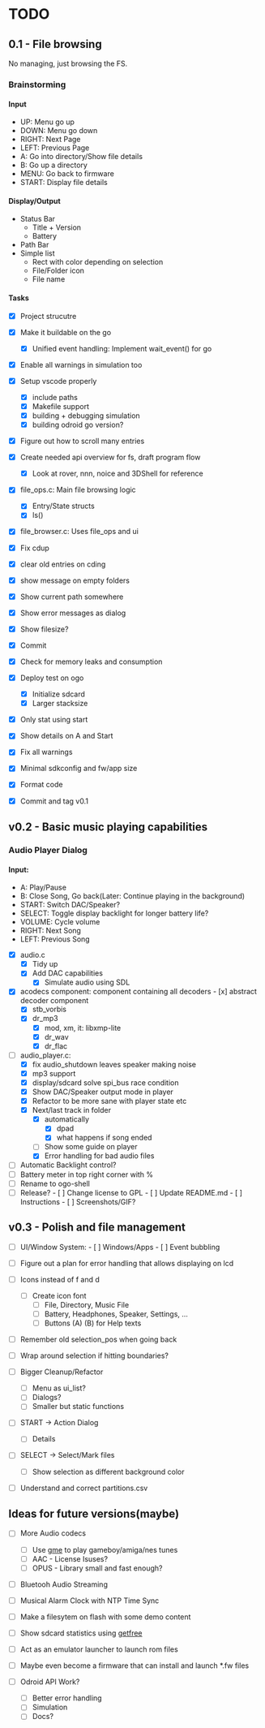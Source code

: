 TODO
====

0.1 - File browsing
-------------------

No managing, just browsing the FS.

### Brainstorming

#### Input

- UP: Menu go up
- DOWN: Menu go down
- RIGHT: Next Page
- LEFT: Previous Page
- A: Go into directory/Show file details
- B: Go up a directory
- MENU: Go back to firmware
- START: Display file details

#### Display/Output

- Status Bar
	- Title + Version
	- Battery
- Path Bar
- Simple list
	- Rect with color depending on selection
	- File/Folder icon
	- File name

#### Tasks

- [X] Project strucutre

- [X] Make it buildable on the go
	- [X] Unified event handling: Implement wait_event() for go

- [X] Enable all warnings in simulation too

- [x] Setup vscode properly
	- [x] include paths
	- [x] Makefile support
	- [x] building + debugging simulation
	- [x] building odroid go version?

- [x] Figure out how to scroll many entries

- [x] Create needed api overview for fs, draft program flow
	- [x] Look at rover, nnn, noice and 3DShell for reference

- [x] file_ops.c: Main file browsing logic
	- [x] Entry/State structs
	- [x] ls()

- [x] file_browser.c: Uses file_ops and ui

- [x] Fix cdup
- [x] clear old entries on cding
- [x] show message on empty folders
- [x] Show current path somewhere
- [x] Show error messages as dialog
- [x] Show filesize?

- [x] Commit
- [x] Check for memory leaks and consumption
- [x] Deploy test on ogo
	- [x] Initialize sdcard
	- [x] Larger stacksize

- [x] Only stat using start
- [x] Show details on A and Start
- [x] Fix all warnings
- [x] Minimal sdkconfig and fw/app size
- [x] Format code

- [x] Commit and tag v0.1

v0.2 - Basic music playing capabilities
---------------------------------------

### Audio Player Dialog

#### Input:

- A: Play/Pause
- B: Close Song, Go back(Later: Continue playing in the background)
- START: Switch DAC/Speaker?
- SELECT: Toggle display backlight for longer battery life?
- VOLUME: Cycle volume
- RIGHT: Next Song
- LEFT: Previous Song

- [x] audio.c
	- [x] Tidy up
	- [x] Add DAC capabilities
        - [x] Simulate audio using SDL

- [x] acodecs component: component containing all decoders
        - [x] abstract decoder component
	- [x] stb_vorbis
	- [x] dr_mp3
        - [x] mod, xm, it: libxmp-lite
        - [x] dr_wav
        - [x] dr_flac

- [ ] audio_player.c:
	- [x] fix audio_shutdown leaves speaker making noise
	- [x] mp3 support
	- [x] display/sdcard solve spi_bus race condition
	- [x] Show DAC/Speaker output mode in player
	- [x] Refactor to be more sane with player state etc
	- [x] Next/last track in folder
	    - [x] automatically
            - [x] dpad
            - [x] what happens if song ended
        - [ ] Show some guide on player
        - [x] Error handling for bad audio files

- [ ] Automatic Backlight control?
- [ ] Battery meter in top right corner with %
- [ ] Rename to ogo-shell
- [ ] Release?
        - [ ] Change license to GPL
        - [ ] Update README.md
		- [ ] Instructions
                - [ ] Screenshots/GIF?

v0.3 - Polish and file management
---------------------------------

- [ ] UI/Window System:
        - [ ] Windows/Apps
        - [ ] Event bubbling
- [ ] Figure out a plan for error handling that allows displaying on lcd
- [ ] Icons instead of f and d
	- [ ] Create icon font
		- [ ] File, Directory, Music File
		- [ ] Battery, Headphones, Speaker, Settings, ...
		- [ ] Buttons (A) (B) for Help texts
- [ ] Remember old selection_pos when going back
- [ ] Wrap around selection if hitting boundaries?

- [ ] Bigger Cleanup/Refactor
	- [ ] Menu as ui_list?
	- [ ] Dialogs?
	- [ ] Smaller but static functions

- [ ] START -> Action Dialog
	- [ ] Details
- [ ] SELECT -> Select/Mark files
	- [ ] Show selection as different background color
- [ ] Understand and correct partitions.csv


Ideas for future versions(maybe)
--------------------------------

- [ ] More Audio codecs
    - [ ] Use [gme](http://slack.net/~ant/libs/audio.html) to play gameboy/amiga/nes tunes
    - [ ] AAC - License Isuses?
    - [ ] OPUS - Library small and fast enough?

- [ ] Bluetooh Audio Streaming
- [ ] Musical Alarm Clock with NTP Time Sync
- [ ] Make a filesytem on flash with some demo content

- [ ] Show sdcard statistics using [getfree](http://elm-chan.org/fsw/ff/doc/getfree.html)
- [ ] Act as an emulator launcher to launch rom files
- [ ] Maybe even become a firmware that can install and launch *.fw files

- [ ] Odroid API Work?
	- [ ] Better error handling
	- [ ] Simulation
	- [ ] Docs?
